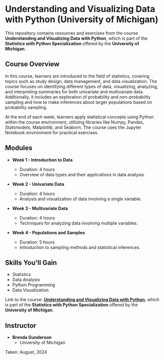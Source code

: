 # Understanding and Visualizing Data with Python (University of Michigan)

This repository contains resources and exercises from the course **Understanding and Visualizing Data with Python**, which is part of the **Statistics with Python Specialization** offered by the **University of Michigan**.

## Course Overview

In this course, learners are introduced to the field of statistics, covering topics such as study design, data management, and data visualization. The course focuses on identifying different types of data, visualizing, analyzing, and interpreting summaries for both univariate and multivariate data. Additionally, it includes an exploration of probability and non-probability sampling and how to make inferences about larger populations based on probability sampling.

At the end of each week, learners apply statistical concepts using Python within the course environment, utilizing libraries like Numpy, Pandas, Statsmodels, Matplotlib, and Seaborn. The course uses the Jupyter Notebook environment for practical exercises.

## Modules

- **Week 1 - Introduction to Data**
  - Duration: 4 hours
  - Overview of data types and their applications in data analysis.

- **Week 2 - Univariate Data**
  - Duration: 4 hours
  - Analysis and visualization of data involving a single variable.

- **Week 3 - Multivariate Data**
  - Duration: 4 hours
  - Techniques for analyzing data involving multiple variables.

- **Week 4 - Populations and Samples**
  - Duration: 5 hours
  - Introduction to sampling methods and statistical inferences.

## Skills You'll Gain

- Statistics
- Data Analysis
- Python Programming
- Data Visualization

Link to the course: [**Understanding and Visualizing Data with Python**](https://www.coursera.org/learn/understanding-visualization-data), which is part of the **Statistics with Python Specialization** offered by the **University of Michigan**.

## Instructor

- **Brenda Gunderson**
  - University of Michigan

Taken: August, 2024
